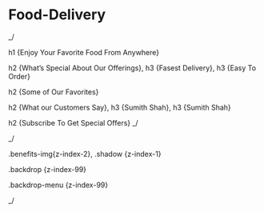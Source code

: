 # Food-Delivery

\_/

<!------- Hero section ------->

h1 {Enjoy Your Favorite Food From Anywhere}

<!------- about section ------->

h2 {What’s Special About Our Offerings},
h3 {Fasest Delivery},
h3 {Easy To Order}

<!------- Food section ------->

h2 {Some of Our Favorites}

<!------- Reviews section ------->

h2 {What our Customers Say},
h3 {Sumith Shah},
h3 {Sumith Shah}

<!------- Subscribe section ------->

h2 {Subscribe To Get Special Offers}
\_/

\_/

<!------- about section ------->

.benefits-img{z-index-2},
.shadow {z-index-1}

<!------- modal window ------->

.backdrop {z-index-99}

<!------- mobile menu ------->

.backdrop-menu {z-index-99}

\_/
